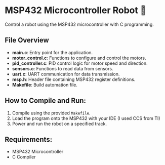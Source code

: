 # MSP432 Microcontroller Robot 🤖

Control a robot using the MSP432 microcontroller with C programming.

## File Overview
- **main.c**: Entry point for the application.
- **motor_control.c**: Functions to configure and control the motors.
- **pid_controller.c**: PID control logic for motor speed and direction.
- **sensors.c**: Functions to read data from sensors.
- **uart.c**: UART communication for data transmission.
- **msp.h**: Header file containing MSP432 register definitions.
- **Makefile**: Build automation file.

## How to Compile and Run:
1. Compile using the provided `Makefile`.
2. Load the program onto the MSP432 with your IDE (I used CCS from TI)
3. Power and run the robot on a specified track. 

## Requirements:
- MSP432 Microcontroller
- C Compiler
